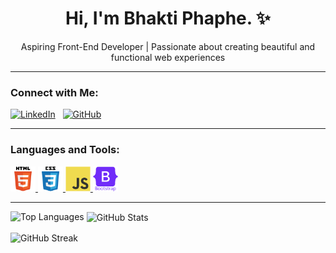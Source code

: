 <h1 align="center">Hi, I'm Bhakti Phaphe. ✨</h1>

<p align="center">Aspiring Front-End Developer | Passionate about creating beautiful and functional web experiences</p>

---

<h3 align="left">Connect with Me:</h3>
<p align="left">
  <a href="https://www.linkedin.com/in/bhakti-phaphe-13b131242/"><img alt="LinkedIn" src="https://img.shields.io/badge/LinkedIn-%230077B5.svg?&style=flat&logo=linkedin&logoColor=white"/></a> &nbsp;
  <a href="https://github.com/bhaktiiphaphe2005/bhaktiiphaphe2005"><img alt="GitHub" src="https://img.shields.io/badge/GitHub-%23181717.svg?&style=flat&logo=github&logoColor=white"/></a> &nbsp;
</p>

---

<h3 align="left">Languages and Tools:</h3>
<p align="left">
  <a href="https://developer.mozilla.org/en-US/docs/Web/HTML" target="_blank" rel="noreferrer">
    <img src="https://raw.githubusercontent.com/devicons/devicon/master/icons/html5/html5-original-wordmark.svg" alt="HTML" width="40" height="40"/>
  </a>
  <a href="https://developer.mozilla.org/en-US/docs/Web/CSS" target="_blank" rel="noreferrer">
    <img src="https://raw.githubusercontent.com/devicons/devicon/master/icons/css3/css3-original-wordmark.svg" alt="CSS" width="40" height="40"/>
  </a>
  <a href="https://developer.mozilla.org/en-US/docs/Web/JavaScript" target="_blank" rel="noreferrer">
    <img src="https://raw.githubusercontent.com/devicons/devicon/master/icons/javascript/javascript-original.svg" alt="JavaScript" width="40" height="40"/>
  </a>
  <a href="https://getbootstrap.com" target="_blank" rel="noreferrer">
    <img src="https://raw.githubusercontent.com/devicons/devicon/master/icons/bootstrap/bootstrap-plain-wordmark.svg" alt="Bootstrap" width="40" height="40"/>
  </a>
</p>

---

<p><img align="left" src="https://github-readme-stats.vercel.app/api/top-langs?username=bhakti-m&show_icons=true&locale=en&layout=compact" alt="Top Languages" /></p>
<p>&nbsp;<img align="center" src="https://github-readme-stats.vercel.app/api?username=bhakti-m&show_icons=true&locale=en" alt="GitHub Stats" /></p>

<p><img align="center" src="https://github-readme-streak-stats.herokuapp.com/?user=bhakti-m&" alt="GitHub Streak" /></p>
